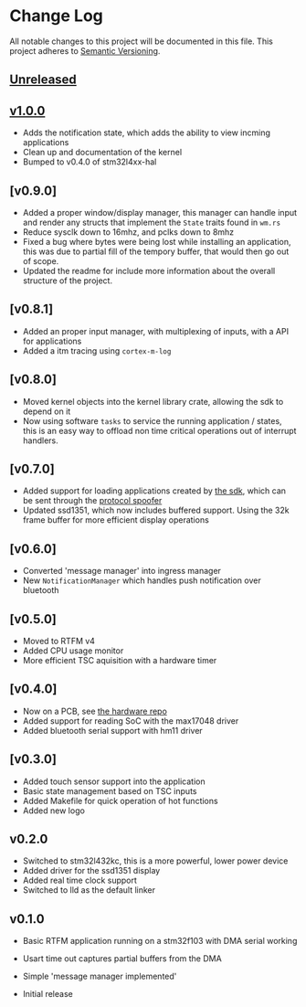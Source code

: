 # Change Log

All notable changes to this project will be documented in this file.
This project adheres to [Semantic Versioning](http://semver.org/).

## [Unreleased]

## [v1.0.0]

- Adds the notification state, which adds the ability to view incming applications
- Clean up and documentation of the kernel
- Bumped to v0.4.0 of stm32l4xx-hal

## [v0.9.0]

- Added a proper window/display manager, this manager can handle input and render any structs that implement the `State` traits found in `wm.rs`
- Reduce sysclk down to 16mhz, and pclks down to 8mhz
- Fixed a bug where bytes were being lost while installing an application, this was due to partial fill of the tempory buffer, that would then go out of scope.
- Updated the readme for include more information about the overall structure of the project.

## [v0.8.1]

- Added an proper input manager, with multiplexing of inputs, with a API for applications
- Added a itm tracing using `cortex-m-log`

## [v0.8.0]

- Moved kernel objects into the kernel library crate, allowing the sdk to depend on it
- Now using software `tasks` to service the running application / states, this is an easy way to offload non time critical operations out of interrupt handlers.

## [v0.7.0]

- Added support for loading applications created by [the sdk](https://github.com/MWatch/sdk), which can be sent through the [protocol spoofer](https://github.com/MWatch/mwatch-protocol-spoofer)
- Updated ssd1351, which now includes buffered support. Using the 32k frame buffer for more efficient display operations

## [v0.6.0]

- Converted 'message manager' into ingress manager
- New `NotificationManager` which handles push notification over bluetooth

## [v0.5.0]

- Moved to RTFM v4
- Added CPU usage monitor
- More efficient TSC aquisition with a hardware timer

## [v0.4.0]

- Now on a PCB, see [the hardware repo](https://github.com/MWatch/hardware)
- Added support for reading SoC with the max17048 driver
- Added bluetooth serial support with hm11 driver

## [v0.3.0]

- Added touch sensor support into the application
- Basic state management based on TSC inputs
- Added Makefile for quick operation of hot functions
- Added new logo

## v0.2.0

- Switched to stm32l432kc, this is a more powerful, lower power device
- Added driver for the ssd1351 display
- Added real time clock support
- Switched to lld as the default linker


## v0.1.0

- Basic RTFM application running on a stm32f103 with DMA serial working
- Usart time out captures partial buffers from the DMA
- Simple 'message manager implemented'

- Initial release

[Unreleased]: https://github.com/mwatch/kernel/compare/v1.0.0...HEAD
[v1.0.0]: https://github.com/mwatch/kernel/compare/v0.9.0...v1.0.0
[v0.1.0]: https://github.com/mwatch/kernel/tree/v0.1.0